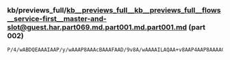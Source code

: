 ### kb/previews_full/kb__previews_full__kb__previews_full__flows__service-first__master-and-slot@guest.har.part069.md.part001.md.part001.md (part 002)

```md
P/4/wABDQEAAAIAAP/y/wAAAP8AAAcBAAAFAAD/9v8A/wAAAAILAQAA+v8AAP4AAP8AAAACCQEA//P/AAD//wD+6P0AAg4CAP7r/QD/+v8AAgIBAAAAAAAAAAAAAAAAA
```

```
